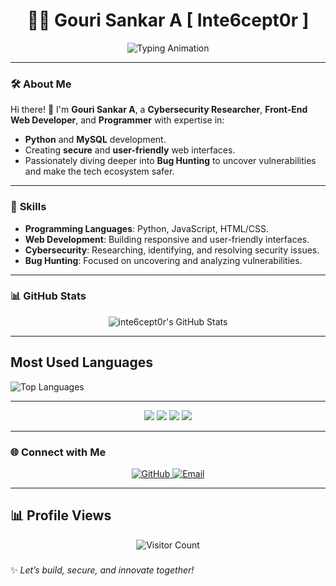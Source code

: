 <h1 align="center">👨‍💻 Gouri Sankar A [ Inte6cept0r ] </h1>

<p align="center">
  <img src="https://readme-typing-svg.herokuapp.com?font=Fira+Code&size=22&pause=1000&color=36BCF7&center=true&vCenter=true&width=435&lines=Cybersecurity+Researcher;Front-End+Web+Developer;Python+%7C+MySQL+Programmer;Aspiring+Advanced+Bug+Hunter;Always+Up+for+Collaboration!" alt="Typing Animation">
</p>

---

### 🛠️ **About Me**
Hi there! 👋 I'm **Gouri Sankar A**, a **Cybersecurity Researcher**, **Front-End Web Developer**, and **Programmer** with expertise in:
- **Python** and **MySQL** development.
- Creating **secure** and **user-friendly** web interfaces.
- Passionately diving deeper into **Bug Hunting** to uncover vulnerabilities and make the tech ecosystem safer.

---

### 🚀 **Skills**
- **Programming Languages**: Python, JavaScript, HTML/CSS.
- **Web Development**: Building responsive and user-friendly interfaces.
- **Cybersecurity**: Researching, identifying, and resolving security issues.
- **Bug Hunting**: Focused on uncovering and analyzing vulnerabilities.

---
### 📊 GitHub Stats

<div align="center">
  <img src="https://streak-stats.demolab.com?user=inte6cept0r&theme=radical&hide_border=true" alt="inte6cept0r's GitHub Stats" />
</div>

---

## Most Used Languages

![Top Languages](https://github-readme-stats.vercel.app/api/top-langs/?username=inte6cept0r&layout=compact&theme=radical)

---

<div align="center">
  <img src="https://img.shields.io/badge/-Python-333333?style=for-the-badge&logo=python" />
  <img src="https://img.shields.io/badge/-JavaScript-333333?style=for-the-badge&logo=javascript" />
  <img src="https://img.shields.io/badge/-HTML5-333333?style=for-the-badge&logo=html5" />
  <img src="https://img.shields.io/badge/-CSS3-333333?style=for-the-badge&logo=css3" />
</div>

---

### 🌐 **Connect with Me**
<p align="center">
  <a href="https://github.com/Inte6cept0r" target="_blank">
    <img src="https://img.shields.io/badge/GitHub-181717?style=for-the-badge&logo=github&logoColor=white" alt="GitHub">
  </a>
  <a href="mailto: gourisankara357@gmail.com" target="_blank">
    <img src="https://img.shields.io/badge/Email-D14836?style=for-the-badge&logo=gmail&logoColor=white" alt="Email">
  </a>
</p>

---
<h2>📊 Profile Views</h2>
<div align="center">
  <img src="https://profile-counter.glitch.me/Inte6cept0r/count.svg" alt="Visitor Count" />
</div>

### 
✨ _Let’s build, secure, and innovate together!_
